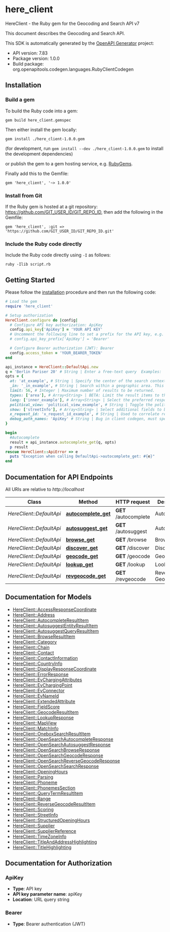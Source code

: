 # here_client

HereClient - the Ruby gem for the Geocoding and Search API v7

This document describes the Geocoding and Search API.

This SDK is automatically generated by the [OpenAPI Generator](https://openapi-generator.tech) project:

- API version: 7.83
- Package version: 1.0.0
- Build package: org.openapitools.codegen.languages.RubyClientCodegen

## Installation

### Build a gem

To build the Ruby code into a gem:

```shell
gem build here_client.gemspec
```

Then either install the gem locally:

```shell
gem install ./here_client-1.0.0.gem
```

(for development, run `gem install --dev ./here_client-1.0.0.gem` to install the development dependencies)

or publish the gem to a gem hosting service, e.g. [RubyGems](https://rubygems.org/).

Finally add this to the Gemfile:

    gem 'here_client', '~> 1.0.0'

### Install from Git

If the Ruby gem is hosted at a git repository: https://github.com/GIT_USER_ID/GIT_REPO_ID, then add the following in the Gemfile:

    gem 'here_client', :git => 'https://github.com/GIT_USER_ID/GIT_REPO_ID.git'

### Include the Ruby code directly

Include the Ruby code directly using `-I` as follows:

```shell
ruby -Ilib script.rb
```

## Getting Started

Please follow the [installation](#installation) procedure and then run the following code:

```ruby
# Load the gem
require 'here_client'

# Setup authorization
HereClient.configure do |config|
  # Configure API key authorization: ApiKey
  config.api_key['ApiKey'] = 'YOUR API KEY'
  # Uncomment the following line to set a prefix for the API key, e.g. 'Bearer' (defaults to nil)
  # config.api_key_prefix['ApiKey'] = 'Bearer'

  # Configure Bearer authorization (JWT): Bearer
  config.access_token = 'YOUR_BEARER_TOKEN'
end

api_instance = HereClient::DefaultApi.new
q = 'Berlin Pariser 20' # String | Enter a free-text query  Examples:  * `ber`, `berl`, `berli`, ...  * `berlin+p`, `berlin+paris`, `berlin+parise`, ...  * `berlin+pariser+20`   _Note: Whitespace, urls, email addresses, or other out-of-scope queries will yield no results._ 
opts = {
  at: 'at_example', # String | Specify the center of the search context expressed as coordinates.  Format: `{latitude},{longitude}`  Type: `{decimal},{decimal}`  Example: `-13.163068,-72.545128` (Machu Picchu Mountain, Peru) 
  _in: '_in_example', # String | Search within a geographic area. This is a hard filter. Results will be returned if they are located within the specified area.  A geographic area can be   * a country (or multiple countries), provided as comma-separated [ISO 3166-1 alpha-3](https://en.wikipedia.org/wiki/ISO_3166-1_alpha-3) country codes     The country codes are to be provided in all uppercase.     Format: `countryCode:{countryCode}[,{countryCode}]*`     Examples:     * `countryCode:USA`     * `countryCode:CAN,MEX,USA`  
  limit: 56, # Integer | Maximum number of results to be returned.
  types: ['area'], # Array<String> | BETA: Limit the result items to the specified types. Currently supported values of the type filter for Autocomplete:  * `city` - restricting results to result type `locality` and locality type `city`  * `postalCode` - restricting results to result type `locality` and locality type `postalCode`,  * `area` - restricting results to result types: `locality` or `administrativeArea` including all the sub-types  Provide one of the supported values or a comma separated list.
  lang: ['inner_example'], # Array<String> | Select the preferred response language for result rendering from a list of BCP47 compliant Language Codes. The autocomplete endpoint tries to detect the query language based on matching name variants and then chooses the same language for the response.  Therefore the end-user can see and recognize all the entered terms in the same language as in the query. The specified preferred language is used only for not matched address tokens and for matched address tokens in case of ambiguity 
  political_view: 'political_view_example', # String | Toggle the political view.  This parameter accepts single ISO 3166-1 alpha-3 country code. The country codes are to be provided in all uppercase.  Currently the only supported political views are:  * RUS expressing the Russian view on Crimea  * SRB expressing the Serbian view on Kosovo, Vukovar and Sarengrad Islands  * MAR expressing the Moroccan view on Western Sahara  * SUR Suriname view on Courantyne Headwaters and Lawa Headwaters  * KEN Kenya view on Ilemi Triangle  * TZA Tanzania view on Lake Malawi  * URY Uruguay view on Rincon de Artigas  * EGY Egypt view on Bir Tawil  * SDN Sudan view on Halaib Triangle  * SYR Syria view on Golan Heights  * ARG Argentina view on Southern Patagonian Ice Field and Tierra Del Fuego, including Falkland Islands, South Georgia and South Sandwich Islands  * IND Indian View on Gilgit-Baltistan  * PAK Pakistan View on Jammu and Kashmir and Junagadh Area  For any valid 3 letter country code, for which GS7 does not have dedicated political view, it falls back to the default view.  For not accepted values of the politicalView parameter the GS7 responds with \"400\" error code.
  show: ['streetInfo'], # Array<String> | Select additional fields to be rendered in the response. Please note that some of the fields involve additional webservice calls and can increase the overall response time.  The value is a comma-separated list of the sections to be enabled. For some sections there is a long and a short ID.  Description of accepted values:  'streetInfo': For each result item renders additional block with the street name decomposed into its parts like the base name, the street type, etc.
  x_request_id: 'x_request_id_example', # String | Used to correlate requests with their responses within a customer's application, for logging and error reporting.  Format: Free string, but a valid UUIDv4 is recommended.
  debug_auth_names: 'ApiKey' # String | Bug in client codegen, must specify 'ApiKey' or 'Bearer' explicitly.
}

begin
  #Autocomplete
  result = api_instance.autocomplete_get(q, opts)
  p result
rescue HereClient::ApiError => e
  puts "Exception when calling DefaultApi->autocomplete_get: #{e}"
end

```

## Documentation for API Endpoints

All URIs are relative to *http://localhost*

Class | Method | HTTP request | Description
------------ | ------------- | ------------- | -------------
*HereClient::DefaultApi* | [**autocomplete_get**](docs/DefaultApi.md#autocomplete_get) | **GET** /autocomplete | Autocomplete
*HereClient::DefaultApi* | [**autosuggest_get**](docs/DefaultApi.md#autosuggest_get) | **GET** /autosuggest | Autosuggest
*HereClient::DefaultApi* | [**browse_get**](docs/DefaultApi.md#browse_get) | **GET** /browse | Browse
*HereClient::DefaultApi* | [**discover_get**](docs/DefaultApi.md#discover_get) | **GET** /discover | Discover
*HereClient::DefaultApi* | [**geocode_get**](docs/DefaultApi.md#geocode_get) | **GET** /geocode | Geocode
*HereClient::DefaultApi* | [**lookup_get**](docs/DefaultApi.md#lookup_get) | **GET** /lookup | Lookup By ID
*HereClient::DefaultApi* | [**revgeocode_get**](docs/DefaultApi.md#revgeocode_get) | **GET** /revgeocode | Reverse Geocode


## Documentation for Models

 - [HereClient::AccessResponseCoordinate](docs/AccessResponseCoordinate.md)
 - [HereClient::Address](docs/Address.md)
 - [HereClient::AutocompleteResultItem](docs/AutocompleteResultItem.md)
 - [HereClient::AutosuggestEntityResultItem](docs/AutosuggestEntityResultItem.md)
 - [HereClient::AutosuggestQueryResultItem](docs/AutosuggestQueryResultItem.md)
 - [HereClient::BrowseResultItem](docs/BrowseResultItem.md)
 - [HereClient::Category](docs/Category.md)
 - [HereClient::Chain](docs/Chain.md)
 - [HereClient::Contact](docs/Contact.md)
 - [HereClient::ContactInformation](docs/ContactInformation.md)
 - [HereClient::CountryInfo](docs/CountryInfo.md)
 - [HereClient::DisplayResponseCoordinate](docs/DisplayResponseCoordinate.md)
 - [HereClient::ErrorResponse](docs/ErrorResponse.md)
 - [HereClient::EvChargingAttributes](docs/EvChargingAttributes.md)
 - [HereClient::EvChargingPoint](docs/EvChargingPoint.md)
 - [HereClient::EvConnector](docs/EvConnector.md)
 - [HereClient::EvNameId](docs/EvNameId.md)
 - [HereClient::ExtendedAttribute](docs/ExtendedAttribute.md)
 - [HereClient::FieldScore](docs/FieldScore.md)
 - [HereClient::GeocodeResultItem](docs/GeocodeResultItem.md)
 - [HereClient::LookupResponse](docs/LookupResponse.md)
 - [HereClient::MapView](docs/MapView.md)
 - [HereClient::MatchInfo](docs/MatchInfo.md)
 - [HereClient::OneboxSearchResultItem](docs/OneboxSearchResultItem.md)
 - [HereClient::OpenSearchAutocompleteResponse](docs/OpenSearchAutocompleteResponse.md)
 - [HereClient::OpenSearchAutosuggestResponse](docs/OpenSearchAutosuggestResponse.md)
 - [HereClient::OpenSearchBrowseResponse](docs/OpenSearchBrowseResponse.md)
 - [HereClient::OpenSearchGeocodeResponse](docs/OpenSearchGeocodeResponse.md)
 - [HereClient::OpenSearchReverseGeocodeResponse](docs/OpenSearchReverseGeocodeResponse.md)
 - [HereClient::OpenSearchSearchResponse](docs/OpenSearchSearchResponse.md)
 - [HereClient::OpeningHours](docs/OpeningHours.md)
 - [HereClient::Parsing](docs/Parsing.md)
 - [HereClient::Phoneme](docs/Phoneme.md)
 - [HereClient::PhonemesSection](docs/PhonemesSection.md)
 - [HereClient::QueryTermResultItem](docs/QueryTermResultItem.md)
 - [HereClient::Range](docs/Range.md)
 - [HereClient::ReverseGeocodeResultItem](docs/ReverseGeocodeResultItem.md)
 - [HereClient::Scoring](docs/Scoring.md)
 - [HereClient::StreetInfo](docs/StreetInfo.md)
 - [HereClient::StructuredOpeningHours](docs/StructuredOpeningHours.md)
 - [HereClient::Supplier](docs/Supplier.md)
 - [HereClient::SupplierReference](docs/SupplierReference.md)
 - [HereClient::TimeZoneInfo](docs/TimeZoneInfo.md)
 - [HereClient::TitleAndAddressHighlighting](docs/TitleAndAddressHighlighting.md)
 - [HereClient::TitleHighlighting](docs/TitleHighlighting.md)


## Documentation for Authorization


### ApiKey


- **Type**: API key
- **API key parameter name**: apiKey
- **Location**: URL query string

### Bearer

- **Type**: Bearer authentication (JWT)

